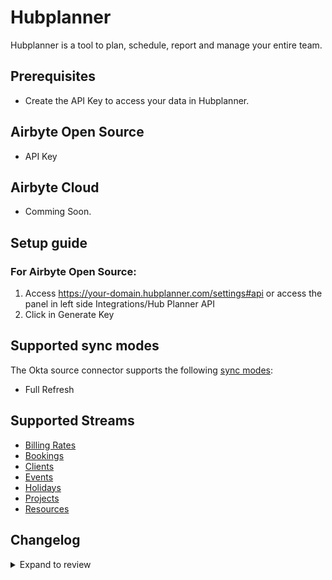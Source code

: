 # Hubplanner

Hubplanner is a tool to plan, schedule, report and manage your entire team.

## Prerequisites

- Create the API Key to access your data in Hubplanner.

## Airbyte Open Source

- API Key

## Airbyte Cloud

- Comming Soon.

## Setup guide

### For Airbyte Open Source:

1. Access https://your-domain.hubplanner.com/settings#api or access the panel in left side Integrations/Hub Planner API
2. Click in Generate Key

## Supported sync modes

The Okta source connector supports the following [sync modes](https://docs.airbyte.com/cloud/core-concepts#connection-sync-modes):

- Full Refresh

## Supported Streams

- [Billing Rates](https://github.com/hubplanner/API/blob/master/Sections/billingrate.md)
- [Bookings](https://github.com/hubplanner/API/blob/master/Sections/bookings.md)
- [Clients](https://github.com/hubplanner/API/blob/master/Sections/clients.md)
- [Events](https://github.com/hubplanner/API/blob/master/Sections/events.md)
- [Holidays](https://github.com/hubplanner/API/blob/master/Sections/holidays.md)
- [Projects](https://github.com/hubplanner/API/blob/master/Sections/project.md)
- [Resources](https://github.com/hubplanner/API/blob/master/Sections/resource.md)

## Changelog

<details>
  <summary>Expand to review</summary>

| Version | Date | Pull Request | Subject |
| :------ | :--- | :----------- | :------ |
| 0.3.24 | 2025-09-09 | [61139](https://github.com/airbytehq/airbyte/pull/61139) | Update dependencies |
| 0.3.23 | 2025-05-24 | [60674](https://github.com/airbytehq/airbyte/pull/60674) | Update dependencies |
| 0.3.22 | 2025-05-10 | [59879](https://github.com/airbytehq/airbyte/pull/59879) | Update dependencies |
| 0.3.21 | 2025-05-03 | [59248](https://github.com/airbytehq/airbyte/pull/59248) | Update dependencies |
| 0.3.20 | 2025-04-26 | [58817](https://github.com/airbytehq/airbyte/pull/58817) | Update dependencies |
| 0.3.19 | 2025-04-19 | [58158](https://github.com/airbytehq/airbyte/pull/58158) | Update dependencies |
| 0.3.18 | 2025-04-12 | [57726](https://github.com/airbytehq/airbyte/pull/57726) | Update dependencies |
| 0.3.17 | 2025-04-05 | [57028](https://github.com/airbytehq/airbyte/pull/57028) | Update dependencies |
| 0.3.16 | 2025-03-29 | [56701](https://github.com/airbytehq/airbyte/pull/56701) | Update dependencies |
| 0.3.15 | 2025-03-22 | [56002](https://github.com/airbytehq/airbyte/pull/56002) | Update dependencies |
| 0.3.14 | 2025-03-08 | [55450](https://github.com/airbytehq/airbyte/pull/55450) | Update dependencies |
| 0.3.13 | 2025-03-01 | [54773](https://github.com/airbytehq/airbyte/pull/54773) | Update dependencies |
| 0.3.12 | 2025-02-22 | [54362](https://github.com/airbytehq/airbyte/pull/54362) | Update dependencies |
| 0.3.11 | 2025-02-15 | [53805](https://github.com/airbytehq/airbyte/pull/53805) | Update dependencies |
| 0.3.10 | 2025-02-08 | [53253](https://github.com/airbytehq/airbyte/pull/53253) | Update dependencies |
| 0.3.9 | 2025-02-01 | [52716](https://github.com/airbytehq/airbyte/pull/52716) | Update dependencies |
| 0.3.8 | 2025-01-25 | [51846](https://github.com/airbytehq/airbyte/pull/51846) | Update dependencies |
| 0.3.7 | 2025-01-11 | [51142](https://github.com/airbytehq/airbyte/pull/51142) | Update dependencies |
| 0.3.6 | 2024-12-28 | [50623](https://github.com/airbytehq/airbyte/pull/50623) | Update dependencies |
| 0.3.5 | 2024-12-21 | [50075](https://github.com/airbytehq/airbyte/pull/50075) | Update dependencies |
| 0.3.4 | 2024-12-14 | [49617](https://github.com/airbytehq/airbyte/pull/49617) | Update dependencies |
| 0.3.3 | 2024-12-12 | [48239](https://github.com/airbytehq/airbyte/pull/48239) | Update dependencies |
| 0.3.2 | 2024-10-29 | [47738](https://github.com/airbytehq/airbyte/pull/47738) | Update dependencies |
| 0.3.1 | 2024-10-28 | [47511](https://github.com/airbytehq/airbyte/pull/47511) | Update dependencies |
| 0.3.0 | 2024-08-22 | [44569](https://github.com/airbytehq/airbyte/pull/44569) | Refactor connector to manifest-only format |
| 0.2.12 | 2024-08-17 | [43903](https://github.com/airbytehq/airbyte/pull/43903) | Update dependencies |
| 0.2.11 | 2024-08-10 | [43511](https://github.com/airbytehq/airbyte/pull/43511) | Update dependencies |
| 0.2.10 | 2024-08-03 | [43082](https://github.com/airbytehq/airbyte/pull/43082) | Update dependencies |
| 0.2.9 | 2024-07-27 | [42692](https://github.com/airbytehq/airbyte/pull/42692) | Update dependencies |
| 0.2.8 | 2024-07-20 | [42256](https://github.com/airbytehq/airbyte/pull/42256) | Update dependencies |
| 0.2.7 | 2024-07-13 | [41840](https://github.com/airbytehq/airbyte/pull/41840) | Update dependencies |
| 0.2.6 | 2024-07-10 | [41455](https://github.com/airbytehq/airbyte/pull/41455) | Update dependencies |
| 0.2.5 | 2024-07-06 | [40967](https://github.com/airbytehq/airbyte/pull/40967) | Update dependencies |
| 0.2.4 | 2024-06-25 | [40397](https://github.com/airbytehq/airbyte/pull/40397) | Update dependencies |
| 0.2.3 | 2024-06-22 | [40015](https://github.com/airbytehq/airbyte/pull/40015) | Update dependencies |
| 0.2.2 | 2024-06-06 | [39164](https://github.com/airbytehq/airbyte/pull/39164) | [autopull] Upgrade base image to v1.2.2 |
| 0.2.1 | 2024-05-20 | [38417](https://github.com/airbytehq/airbyte/pull/38417) | [autopull] base image + poetry + up_to_date |

| 0.2.0 | 2021-09-31 | [29311](https://github.com/airbytehq/airbyte/pull/29311) | Migrated to LowCode CDK |
| 0.1.0 | 2021-08-10 | [12145](https://github.com/airbytehq/airbyte/pull/12145) | Initial Release |

</details>
